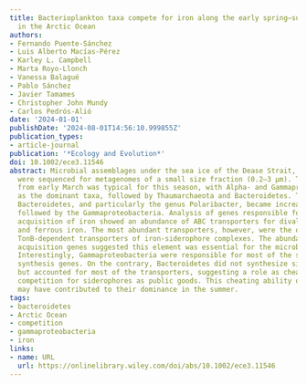 ```yaml
---
title: Bacterioplankton taxa compete for iron along the early spring–summer transition
  in the Arctic Ocean
authors:
- Fernando Puente-Sánchez
- Luis Alberto Macías-Pérez
- Karley L. Campbell
- Marta Royo-Llonch
- Vanessa Balagué
- Pablo Sánchez
- Javier Tamames
- Christopher John Mundy
- Carlos Pedrós-Alió
date: '2024-01-01'
publishDate: '2024-08-01T14:56:10.999855Z'
publication_types:
- article-journal
publication: '*Ecology and Evolution*'
doi: 10.1002/ece3.11546
abstract: Microbial assemblages under the sea ice of the Dease Strait, Canadian Arctic,
  were sequenced for metagenomes of a small size fraction (0.2–3 μm). The community
  from early March was typical for this season, with Alpha- and Gammaproteobacteria
  as the dominant taxa, followed by Thaumarchaeota and Bacteroidetes. Toward summer,
  Bacteroidetes, and particularly the genus Polaribacter, became increasingly dominant,
  followed by the Gammaproteobacteria. Analysis of genes responsible for microbial
  acquisition of iron showed an abundance of ABC transporters for divalent cations
  and ferrous iron. The most abundant transporters, however, were the outer membrane
  TonB-dependent transporters of iron-siderophore complexes. The abundance of iron
  acquisition genes suggested this element was essential for the microbial assemblage.
  Interestingly, Gammaproteobacteria were responsible for most of the siderophore
  synthesis genes. On the contrary, Bacteroidetes did not synthesize siderophores
  but accounted for most of the transporters, suggesting a role as cheaters in the
  competition for siderophores as public goods. This cheating ability of the Bacteroidetes
  may have contributed to their dominance in the summer.
tags:
- bacteroidetes
- Arctic Ocean
- competition
- gammaproteobacteria
- iron
links:
- name: URL
  url: https://onlinelibrary.wiley.com/doi/abs/10.1002/ece3.11546
---
```

